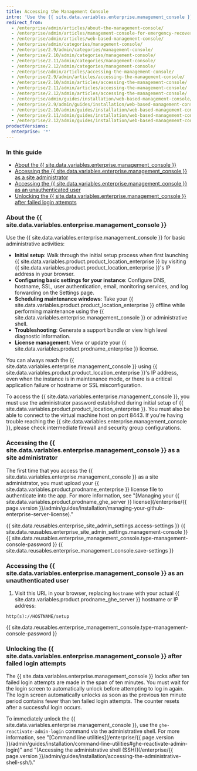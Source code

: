 ```yaml
---
title: Accessing the Management Console
intro: 'Use the {{ site.data.variables.enterprise.management_console }} to set up and configure {{ site.data.variables.product.product_location }}, schedule maintenance windows, troubleshoot issues, and manage your license.'
redirect_from:
  - /enterprise/admin/articles/about-the-management-console/
  - /enterprise/admin/articles/management-console-for-emergency-recovery/
  - /enterprise/admin/articles/web-based-management-console/
  - /enterprise/admin/categories/management-console/
  - /enterprise/2.9/admin/categories/management-console/
  - /enterprise/2.10/admin/categories/management-console/
  - /enterprise/2.11/admin/categories/management-console/
  - /enterprise/2.12/admin/categories/management-console/
  - /enterprise/admin/articles/accessing-the-management-console/
  - /enterprise/2.9/admin/articles/accessing-the-management-console/
  - /enterprise/2.10/admin/articles/accessing-the-management-console/
  - /enterprise/2.11/admin/articles/accessing-the-management-console/
  - /enterprise/2.12/admin/articles/accessing-the-management-console/
  - /enterprise/admin/guides/installation/web-based-management-console/
  - /enterprise/2.9/admin/guides/installation/web-based-management-console/
  - /enterprise/2.10/admin/guides/installation/web-based-management-console/
  - /enterprise/2.11/admin/guides/installation/web-based-management-console/
  - /enterprise/2.12/admin/guides/installation/web-based-management-console/
productVersions:
  enterprise: '*'
---
```


### In this guide

- [About the {{ site.data.variables.enterprise.management_console }}](#about-the-management-console)
- [Accessing the {{ site.data.variables.enterprise.management_console }} as a site administrator](#accessing-the-management-console-as-a-site-administrator)
- [Accessing the {{ site.data.variables.enterprise.management_console }} as an unauthenticated user](#accessing-the-management-console-as-an-unauthenticated-user)
- [Unlocking the {{ site.data.variables.enterprise.management_console }} after failed login attempts](#unlocking-the-management-console-after-failed-login-attempts)

### About the {{ site.data.variables.enterprise.management_console }}

Use the {{ site.data.variables.enterprise.management_console }} for basic administrative activities:
- **Initial setup**: Walk through the initial setup process when first launching {{ site.data.variables.product.product_location_enterprise }} by visiting {{ site.data.variables.product.product_location_enterprise }}'s IP address in your browser.
- **Configuring basic settings for your instance**: Configure DNS, hostname, SSL, user authentication, email, monitoring services, and log forwarding on the Settings page.
- **Scheduling maintenance windows**: Take your {{ site.data.variables.product.product_location_enterprise }} offline while performing maintenance using the {{ site.data.variables.enterprise.management_console }} or administrative shell.
- **Troubleshooting**: Generate a support bundle or view high level diagnostic information.
- **License management**: View or update your {{ site.data.variables.product.prodname_enterprise }} license.

You can always reach the {{ site.data.variables.enterprise.management_console }} using {{ site.data.variables.product.product_location_enterprise }}'s IP address, even when the instance is in maintenance mode, or there is a critical application failure or hostname or SSL misconfiguration.

To access the {{ site.data.variables.enterprise.management_console }}, you must use the administrator password established during initial setup of {{ site.data.variables.product.product_location_enterprise }}. You must also be able to connect to the virtual machine host on port 8443. If you're having trouble reaching the {{ site.data.variables.enterprise.management_console }}, please check intermediate firewall and security group configurations.

### Accessing the {{ site.data.variables.enterprise.management_console }} as a site administrator

The first time that you access the {{ site.data.variables.enterprise.management_console }} as a site administrator, you must upload your {{ site.data.variables.product.prodname_enterprise }} license file to authenticate into the app. For more information, see "[Managing your {{ site.data.variables.product.prodname_ghe_server }} license](/enterprise/{{ page.version }}/admin/guides/installation/managing-your-github-enterprise-server-license)."

{{ site.data.reusables.enterprise_site_admin_settings.access-settings }}
{{ site.data.reusables.enterprise_site_admin_settings.management-console }}
{{ site.data.reusables.enterprise_management_console.type-management-console-password }}
{{ site.data.reusables.enterprise_management_console.save-settings }}

### Accessing the {{ site.data.variables.enterprise.management_console }} as an unauthenticated user

1. Visit this URL in your browser, replacing `hostname` with your actual {{ site.data.variables.product.prodname_ghe_server }} hostname or IP address:
  ```shell
http(s)://HOSTNAME/setup
  ```
{{ site.data.reusables.enterprise_management_console.type-management-console-password }}

### Unlocking the {{ site.data.variables.enterprise.management_console }} after failed login attempts

The {{ site.data.variables.enterprise.management_console }} locks after ten failed login attempts are made in the span of ten minutes. You must wait for the login screen to automatically unlock before attempting to log in again. The login screen automatically unlocks as soon as the previous ten minute period contains fewer than ten failed login attempts. The counter resets after a successful login occurs.

To immediately unlock the {{ site.data.variables.enterprise.management_console }}, use the `ghe-reactivate-admin-login` command via the administrative shell. For more information, see "[Command line utilities](/enterprise/{{ page.version }}/admin/guides/installation/command-line-utilities#ghe-reactivate-admin-login)" and "[Accessing the administrative shell (SSH)](/enterprise/{{ page.version }}/admin/guides/installation/accessing-the-administrative-shell-ssh/)."
